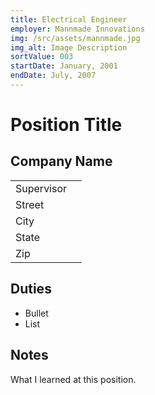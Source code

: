 ```yaml
---
title: Electrical Engineer
employer: Mannmade Innovations
img: /src/assets/mannmade.jpg
img_alt: Image Description
sortValue: 003
startDate: January, 2001
endDate: July, 2007 
---
```

# Position Title
## Company Name
|            |  |
| --         |--|
| Supervisor |  |  
| Street     |  |  
| City       |  |
| State      |  | 
| Zip        |  |

## Duties
* Bullet
* List

## Notes
What I learned at this position.
